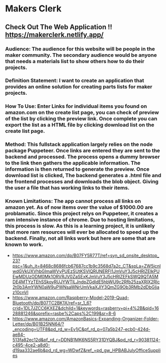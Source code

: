 
# **Makers Clerk**

## **Check Out The Web Application !!** https://makerclerk.netlify.app/

### **Audience:** The audience for this website will be people in the maker community. The secondary audience would be anyone that needs a materials list to show others how to do their projects.
### **Definition Statement**: I want to create an application that provides an online solution for creating parts lists for maker projects.
### **How To Use**: Enter Links for individual items you found on amazon.com on the create list page, you can check of preview of the list by clicking the preview link. Once complete you can export the list as a HTML file by clicking download list on the create list page.
### **Method**: This fullstack application largely relies on the node package Puppeteer. Once links are entered they are sent to the backend and processed. The process opens a dummy browser to the link then gathers the applicable information. The information is then returned to generate the preview. Once download list is clicked, The backend generates a .html file and the frontend processes and downloads the blob object. Giving the user a file that has working links to their items. 
### **Known Limitations**: The app cannot process all links on amazon yet. As of now items over the value of $1000.00 are problamatic. Since this project relys on Puppeteer, it creates a ram intensive instance of chrome. Due to hosting limitations, this process is slow. As this is a learning project, it is unlikely that more ram resources will ever be allocated to speed up the backend. Finally, not all links work but here are some that are known to work.  

  * https://www.amazon.com/dp/B07FY5R77T/ref=syn_sd_onsite_desktop_23?psc=1&uh_it=8468c8686fcb67687cc1b9c3568d7a2c_CT&spLa=ZW5jcnlwdGVkUXVhbGlmaWVyPUEzSUtKSVlQRUNERFI1JmVuY3J5cHRlZElkPUEwMDUzODM0Mk1ORVRJV0ZaSExKJmVuY3J5cHRlZEFkSWQ9QTA5MDE4MTYzTEhSSkoyRUJYWTlLJndpZGdldE5hbWU9c2Rfb25zaXRlX2Rlc2t0b3AmYWN0aW9uPWNsaWNrUmVkaXJlY3QmZG9Ob3RMb2dDbGljaz10cnVl
  * https://www.amazon.com/Raspberry-Model-2019-Quad-Bluetooth/dp/B07TC2BK1X/ref=sr_1_6?crid=1DL7JZCC6KXEZ&dchild=1&keywords=rasberry+pi+4%2B&qid=1628881246&sprefix=rasbe%2Caps%2C199&sr=8-6
  * https://www.amazon.com/AmazonBasics-Expanding-Organizer-Folder-Letter/dp/B01B25NN64/?_encoding=UTF8&pd_rd_w=Ev1jC&pf_rd_p=07a5b247-ecb0-424d-ae84-513fa82ec12d&pf_rd_r=DDNB1MK6NS5RY31DYQBJ&pd_rd_r=90381124-c495-4ce2-a8d0-d19aa332ae6b&pd_rd_wg=WDwfZ&ref_=pd_gw_HPBABJulyOfficeSupplies
  


